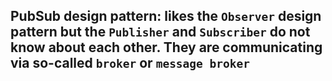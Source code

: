 ## PubSub design pattern: likes the `Observer` design pattern but the `Publisher` and `Subscriber` do not know about each other. They are communicating via so-called `broker` or `message broker`